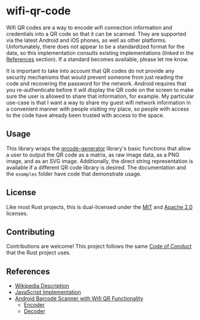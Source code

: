 # wifi-qr-code

Wifi QR codes are a way to encode wifi connection information and credentials into a QR code so that it can be scanned. They are supported via the latest Android and iOS phones, as well as other platforms. Unfortunately, there does not appear to be a standardized format for the data, so this implementation consults existing implementations (linked in the [References](#references) section). If a standard becomes available, please let me know.

It is important to take into account that QR codes do not provide any security mechanisms that would prevent someone from just reading the code and recovering the password for the network. Android requires that you re-authenticate before it will display the QR code on the screen to make sure the user is allowed to share that information, for example. My particular use-case is that I want a way to share my guest wifi network information in a convenient manner with people visiting my place, so people with access to the code have already been trusted with access to the space.

## Usage

This library wraps the [qrcode-generator](https://crates.io/crates/qrcode-generator) library's basic functions that allow a user to output the QR code as a matrix, as raw image data, as a PNG image, and as an SVG image. Additionally, the direct string representation is available if a different QR code library is desired. The documentation and the `examples` folder have code that demonstrate usage.

## License

Like most Rust projects, this is dual-licensed under the [MIT](LICENSE-MIT) and [Apache 2.0](LICENSE-APACHE) licenses.

## Contributing

Contributions are welcome! This project follows the same [Code of Conduct](https://www.rust-lang.org/policies/code-of-conduct) that the Rust project uses.

## References

* [Wikipedia Description](https://en.wikipedia.org/wiki/QR_code#WiFi_network_login)
* [JavaScript Implementation](https://github.com/evgeni/qifi)
* [Android Barcode Scanner with Wifi QR Functionality](https://github.com/zxing/zxing)
  * [Encoder](https://github.com/zxing/zxing/blob/0cf3b9be71680f50c90a71ca26ce0d33664b0dd6/zxing.appspot.com/src/main/java/com/google/zxing/web/generator/client/WifiGenerator.java)
  * [Decoder](https://github.com/zxing/zxing/blob/0cf3b9be71680f50c90a71ca26ce0d33664b0dd6/core/src/main/java/com/google/zxing/client/result/WifiResultParser.java)
